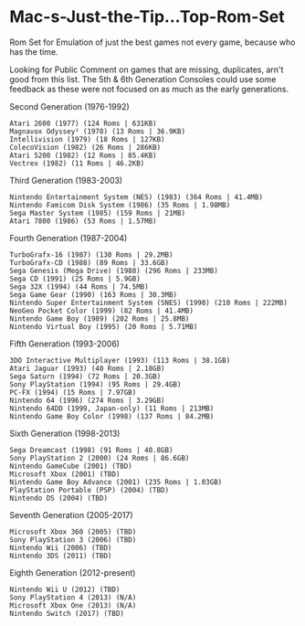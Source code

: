 # Mac-s-Just-the-Tip...Top-Rom-Set
Rom Set for Emulation of just the best games not every game, because who has the time.

Looking for Public Comment on games that are missing, duplicates, arn't good from this list.
The 5th & 6th Generation Consoles could use some feedback as these were not focused on as much as the early generations.

Second Generation (1976-1992)

    Atari 2600 (1977) (124 Roms | 631KB)
    Magnavox Odyssey² (1978) (13 Roms | 36.9KB)
    Intellivision (1979) (18 Roms | 127KB)
    ColecoVision (1982) (26 Roms | 286KB)
    Atari 5200 (1982) (12 Roms | 85.4KB)
    Vectrex (1982) (11 Roms | 46.2KB)

Third Generation (1983-2003)

    Nintendo Entertainment System (NES) (1983) (364 Roms | 41.4MB)
    Nintendo Famicom Disk System (1986) (35 Roms | 1.98MB)
    Sega Master System (1985) (159 Roms | 21MB)
    Atari 7800 (1986) (53 Roms | 1.57MB)

Fourth Generation (1987-2004)

    TurboGrafx-16 (1987) (130 Roms | 29.2MB)
    TurboGrafx-CD (1988) (89 Roms | 33.6GB)
    Sega Genesis (Mega Drive) (1988) (296 Roms | 233MB)
    Sega CD (1991) (25 Roms | 5.9GB)
    Sega 32X (1994) (44 Roms | 74.5MB)
    Sega Game Gear (1990) (163 Roms | 30.3MB)
    Nintendo Super Entertainment System (SNES) (1990) (210 Roms | 222MB)
    NeoGeo Pocket Color (1999) (82 Roms | 41.4MB)
    Nintendo Game Boy (1989) (202 Roms | 25.8MB)
    Nintendo Virtual Boy (1995) (20 Roms | 5.71MB)

Fifth Generation (1993-2006)

    3DO Interactive Multiplayer (1993) (113 Roms | 38.1GB)
    Atari Jaguar (1993) (40 Roms | 2.18GB)
    Sega Saturn (1994) (72 Roms | 20.3GB)
    Sony PlayStation (1994) (95 Roms | 29.4GB)
    PC-FX (1994) (15 Roms | 7.97GB)
    Nintendo 64 (1996) (274 Roms | 3.29GB)
    Nintendo 64DD (1999, Japan-only) (11 Roms | 213MB)
    Nintendo Game Boy Color (1998) (137 Roms | 84.2MB)

Sixth Generation (1998-2013)

    Sega Dreamcast (1998) (91 Roms | 40.8GB)
    Sony PlayStation 2 (2000) (24 Roms | 86.6GB)
    Nintendo GameCube (2001) (TBD)
    Microsoft Xbox (2001) (TBD)
    Nintendo Game Boy Advance (2001) (235 Roms | 1.03GB)
    PlayStation Portable (PSP) (2004) (TBD)
    Nintendo DS (2004) (TBD)

Seventh Generation (2005-2017)

    Microsoft Xbox 360 (2005) (TBD)
    Sony PlayStation 3 (2006) (TBD)
    Nintendo Wii (2006) (TBD)
    Nintendo 3DS (2011) (TBD)

Eighth Generation (2012-present)

    Nintendo Wii U (2012) (TBD)
    Sony PlayStation 4 (2013) (N/A)
    Microsoft Xbox One (2013) (N/A)
    Nintendo Switch (2017) (TBD)
